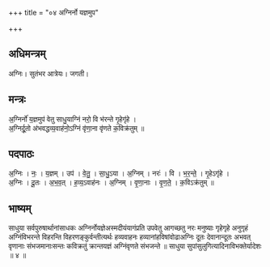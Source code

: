 +++
title = "०४ अग्निर्नो यज्ञमुप"

+++
## अधिमन्त्रम्
अग्निः। सुतंभर आत्रेयः। जगती।

## मन्त्रः
अ॒ग्निर्नो॑ य॒ज्ञमुप॑ वेतु साधु॒याग्निं नरो॒ वि भ॑रन्ते गृ॒हेगृ॑हे ।  
अ॒ग्निर्दू॒तो अ॑भवद्धव्य॒वाह॑नो॒ऽग्निं वृ॑णा॒ना वृ॑णते क॒विक्र॑तुम् ॥

## पदपाठः
अ॒ग्निः । नः॒ । य॒ज्ञम् । उप॑ । वे॒तु॒ । सा॒धु॒ऽया । अ॒ग्निम् । नरः॑ । वि । भ॒र॒न्ते॒ । गृ॒हेऽगृ॑हे ।  
अ॒ग्निः । दू॒तः । अ॒भ॒व॒त् । ह॒व्य॒ऽवाह॑नः । अ॒ग्निम् । वृ॒णा॒नाः । वृ॒ण॒ते॒ । क॒विऽक्र॑तुम् ॥

## भाष्यम्
साधुया सर्वपुरुषार्थानांसाधकः अग्निर्नोयज्ञेअस्मदीयंयागंप्रति उपवेतु आगच्छतु नरः मनुष्याः गृहेगृहे अनुगृहं अग्निंविभरन्ते विहरन्ति विहरणङ्कुर्वन्तीत्यर्थः हव्यवाहनः हव्यानांहविषांवोढाअग्निः दूतः देवानान्दूतः अभवत् वृणानाः संभजमानाःसन्तः कविक्रतुं क्रान्तयज्ञं अग्निंवृणते संभजन्ते ॥ साधुया सुपांसुलुगित्यादिनाविभक्तेर्यादेशः ॥ ४ ॥